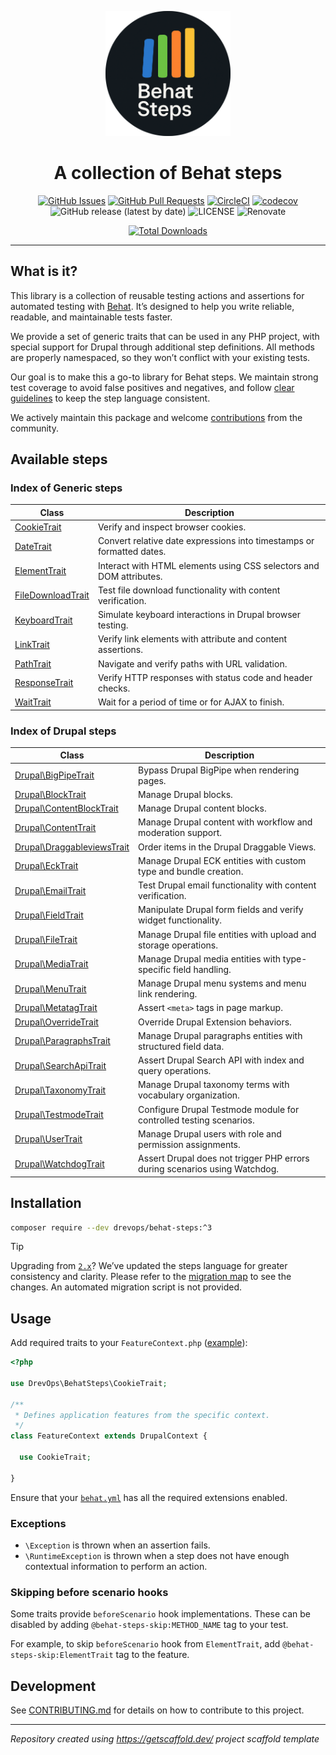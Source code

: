<p align="center">
  <a href="" rel="noopener"><img width=200px height=200px src="logo.png" alt="Behat Steps steps logo"></a>
</p>

<h1 align="center">A collection of Behat steps</h1>

<div align="center">

[![GitHub Issues](https://img.shields.io/github/issues/DrevOps/behat-steps.svg)](https://github.com/DrevOps/behat-steps/issues)
[![GitHub Pull Requests](https://img.shields.io/github/issues-pr/DrevOps/behat-steps.svg)](https://github.com/DrevOps/behat-steps/pulls)
[![CircleCI](https://circleci.com/gh/drevops/behat-steps.svg?style=shield)](https://circleci.com/gh/drevops/behat-steps)
[![codecov](https://codecov.io/gh/drevops/bats-helpers/graph/badge.svg?token=O0ZYROWCCK)](https://codecov.io/gh/drevops/bats-helpers)
![GitHub release (latest by date)](https://img.shields.io/github/v/release/drevops/behat-steps)
![LICENSE](https://img.shields.io/github/license/drevops/behat-steps)
![Renovate](https://img.shields.io/badge/renovate-enabled-green?logo=renovatebot)

[![Total Downloads](https://poser.pugx.org/drevops/behat-steps/downloads)](https://packagist.org/packages/drevops/behat-steps)

</div>

---

## What is it?

This library is a collection of reusable testing actions and assertions for
automated testing with [Behat](https://behat.org). It’s designed to help you
write reliable, readable, and maintainable tests faster.

We provide a set of generic traits that can be used in any PHP project, with
special support for Drupal through additional step definitions. All methods are
properly namespaced, so they won’t conflict with your existing tests.

Our goal is to make this a go-to library for Behat steps. We maintain strong
test coverage to avoid false positives and negatives, and follow [clear
guidelines](CONTRIBUTING.md#steps-format) to keep the step language consistent.

We actively maintain this package and welcome [contributions](CONTRIBUTING.md)
from the community.

## Available steps

### Index of Generic steps

| Class | Description |
| --- | --- |
| [CookieTrait](STEPS.md#cookietrait) | Verify and inspect browser cookies. |
| [DateTrait](STEPS.md#datetrait) | Convert relative date expressions into timestamps or formatted dates. |
| [ElementTrait](STEPS.md#elementtrait) | Interact with HTML elements using CSS selectors and DOM attributes. |
| [FileDownloadTrait](STEPS.md#filedownloadtrait) | Test file download functionality with content verification. |
| [KeyboardTrait](STEPS.md#keyboardtrait) | Simulate keyboard interactions in Drupal browser testing. |
| [LinkTrait](STEPS.md#linktrait) | Verify link elements with attribute and content assertions. |
| [PathTrait](STEPS.md#pathtrait) | Navigate and verify paths with URL validation. |
| [ResponseTrait](STEPS.md#responsetrait) | Verify HTTP responses with status code and header checks. |
| [WaitTrait](STEPS.md#waittrait) | Wait for a period of time or for AJAX to finish. |

### Index of Drupal steps

| Class | Description |
| --- | --- |
| [Drupal\BigPipeTrait](STEPS.md#drupalbigpipetrait) | Bypass Drupal BigPipe when rendering pages. |
| [Drupal\BlockTrait](STEPS.md#drupalblocktrait) | Manage Drupal blocks. |
| [Drupal\ContentBlockTrait](STEPS.md#drupalcontentblocktrait) | Manage Drupal content blocks. |
| [Drupal\ContentTrait](STEPS.md#drupalcontenttrait) | Manage Drupal content with workflow and moderation support. |
| [Drupal\DraggableviewsTrait](STEPS.md#drupaldraggableviewstrait) | Order items in the Drupal Draggable Views. |
| [Drupal\EckTrait](STEPS.md#drupalecktrait) | Manage Drupal ECK entities with custom type and bundle creation. |
| [Drupal\EmailTrait](STEPS.md#drupalemailtrait) | Test Drupal email functionality with content verification. |
| [Drupal\FieldTrait](STEPS.md#drupalfieldtrait) | Manipulate Drupal form fields and verify widget functionality. |
| [Drupal\FileTrait](STEPS.md#drupalfiletrait) | Manage Drupal file entities with upload and storage operations. |
| [Drupal\MediaTrait](STEPS.md#drupalmediatrait) | Manage Drupal media entities with type-specific field handling. |
| [Drupal\MenuTrait](STEPS.md#drupalmenutrait) | Manage Drupal menu systems and menu link rendering. |
| [Drupal\MetatagTrait](STEPS.md#drupalmetatagtrait) | Assert `<meta>` tags in page markup. |
| [Drupal\OverrideTrait](STEPS.md#drupaloverridetrait) | Override Drupal Extension behaviors. |
| [Drupal\ParagraphsTrait](STEPS.md#drupalparagraphstrait) | Manage Drupal paragraphs entities with structured field data. |
| [Drupal\SearchApiTrait](STEPS.md#drupalsearchapitrait) | Assert Drupal Search API with index and query operations. |
| [Drupal\TaxonomyTrait](STEPS.md#drupaltaxonomytrait) | Manage Drupal taxonomy terms with vocabulary organization. |
| [Drupal\TestmodeTrait](STEPS.md#drupaltestmodetrait) | Configure Drupal Testmode module for controlled testing scenarios. |
| [Drupal\UserTrait](STEPS.md#drupalusertrait) | Manage Drupal users with role and permission assignments. |
| [Drupal\WatchdogTrait](STEPS.md#drupalwatchdogtrait) | Assert Drupal does not trigger PHP errors during scenarios using Watchdog. |




[//]: # (END)

## Installation

```bash
composer require --dev drevops/behat-steps:^3
```

> [!TIP]
> Upgrading from [`2.x`](https://github.com/drevops/behat-steps/tree/2.x)?
> We’ve updated the steps language for greater consistency
> and clarity. Please refer to the [migration map](MIGRATION.md) to see the
> changes. An automated migration script is not provided.

## Usage

Add required traits to your
`FeatureContext.php` ([example](tests/behat/bootstrap/FeatureContext.php)):

```php
<?php

use DrevOps\BehatSteps\CookieTrait;

/**
 * Defines application features from the specific context.
 */
class FeatureContext extends DrupalContext {

  use CookieTrait;

}
```

Ensure that your [`behat.yml`](behat.yml) has all the required extensions
enabled.

### Exceptions

- `\Exception` is thrown when an assertion fails.
- `\RuntimeException` is thrown when a step does not have enough contextual
  information to perform an action.

### Skipping before scenario hooks

Some traits provide `beforeScenario` hook implementations. These can be disabled
by adding `@behat-steps-skip:METHOD_NAME` tag to your test.

For example, to skip `beforeScenario` hook from `ElementTrait`, add
`@behat-steps-skip:ElementTrait` tag to the feature.

## Development

See [CONTRIBUTING.md](CONTRIBUTING.md) for details on how to contribute to
this project.

---
_Repository created using https://getscaffold.dev/ project scaffold template_

